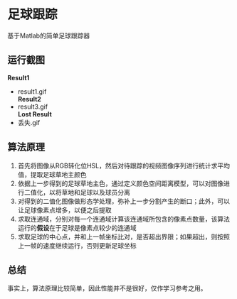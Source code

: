 # 足球跟踪
基于Matlab的简单足球跟踪器

## 运行截图

**Result1**  
* result1.gif  
**Result2** 
* result3.gif  
**Lost Result**  
* 丢失.gif  

## 算法原理
1. 首先将图像从RGB转化位HSL，然后对待跟踪的视频图像序列进行统计求平均值，提取足球草地主颜色
2. 依据上一步得到的足球草地主色，通过定义颜色空间距离模型，可以对图像进行二值化，以将草地和足球以及球员分离
3. 对得到的二值化图像做形态学处理，弥补上一步分割产生的断口；此外，可以让足球像素点增多，以便之后提取
4. 求取连通域，分别对每一个连通域计算该连通域所包含的像素点数量，该算法运行的**假设**在于足球是像素点较少的连通域
5. 求取足球的中心点，并和上一帧坐标比对，是否超出界限；如果超出，则按照上一帧的速度继续运行，否则更新足球坐标

## 总结
事实上，算法原理比较简单，因此性能并不是很好，仅作学习参考之用。